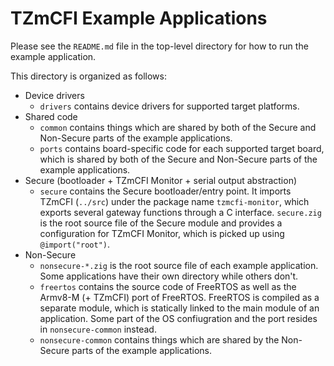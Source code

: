 # TZmCFI Example Applications

Please see the `README.md` file in the top-level directory for how to run the example application.

This directory is organized as follows:

- Device drivers
    - `drivers` contains device drivers for supported target platforms.
- Shared code
    - `common` contains things which are shared by both of the Secure and Non-Secure parts of the example applications.
    - `ports` contains board-specific code for each supported target board, which is shared by both of the Secure and Non-Secure parts of the example applications.
- Secure (bootloader + TZmCFI Monitor + serial output abstraction)
    - `secure` contains the Secure bootloader/entry point. It imports TZmCFI (`../src`) under the package name `tzmcfi-monitor`, which exports several gateway functions through a C interface. `secure.zig` is the root source file of the Secure module and provides a configuration for TZmCFI Monitor, which is picked up using `@import("root")`.
- Non-Secure
    - `nonsecure-*.zig` is the root source file of each example application. Some applications have their own directory while others don't.
    - `freertos` contains the source code of FreeRTOS as well as the Armv8-M (+ TZmCFI) port of FreeRTOS. FreeRTOS is compiled as a separate module, which is statically linked to the main module of an application. Some part of the OS confiugration and the port resides in `nonsecure-common` instead.
    - `nonsecure-common` contains things which are shared by the Non-Secure parts of the example applications.
